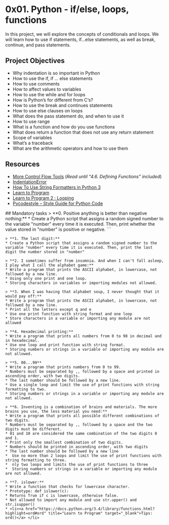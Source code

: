 # 0x01. Python - if/else, loops, functions
In this project, we will explore the concepts of conditionals and loops. We will learn how to use if statements, if...else statements, as well as break, continue, and pass statements.
## Project Objectives
- Why indentation is so important in Python
- How to use the if, if ... else statements
- How to use comments
- How to affect values to variables
- How to use the while and for loops
- How is Python’s for different from C‘s?
- How to use the break and continues statements
- How to use else clauses on loops
- What does the pass statement do, and when to use it
- How to use range
- What is a function and how do you use functions
- What does return a function that does not use any return statement
- Scope of variables
- What’s a traceback
- What are the arithmetic operators and how to use them

## Resources
<ul>
<li><a href="https://docs.python.org/3/tutorial/controlflow.html" title="More Control Flow Tools" target="_blank">More Control Flow Tools</a> (<em>Read until “4.6. Defining Functions” included</em>)</li>
<li><a href="https://www.youtube.com/watch?v=1QXOd2ZQs-Q" title="IndentationError" target="_blank">IndentationError</a> </li>
<li><a href="https://www.digitalocean.com/community/tutorials/how-to-use-string-formatters-in-python-3" title="How To Use String Formatters in Python 3" target="_blank">How To Use String Formatters in Python 3</a> </li>
<li><a href="https://www.youtube.com/playlist?list=PLGLfVvz_LVvTn3cK5e6LjhgGiSeVlIRwt" title="Learn to Program" target="_blank">Learn to Program</a> </li>
<li><a href="https://www.youtube.com/playlist?list=PLGLfVvz_LVvTn3cK5e6LjhgGiSeVlIRwt" title="Learn to Program 2 : Looping" target="_blank">Learn to Program 2 : Looping</a> </li>
<li><a href="https://pypi.org/project/pycodestyle/" title="Pycodestyle -- Style Guide for Python Code" target="_blank">Pycodestyle – Style Guide for Python Code</a> </li>
</ul>
## Mandatory tasks
> **0. Positive anything is better than negative nothing:**
* Create a Python script that assigns a random signed number to the variable "number" every time it is executed. Then, print whether the value stored in "number" is positive or negative. 
```

```
> **1. The last digit:**
* Create a Python script that assigns a random signed number to the variable "number" every time it is executed. Then, print the last digit the number stored in "number" 
```

```
> **2. I sometimes suffer from insomnia. And when I can't fall asleep, I play what I call the alphabet game:**
* Write a program that prints the ASCII alphabet, in lowercase, not followed by a new line.
* Using only one print and one loop.
* Storing characters in variables or importing modules not allowed.
```

```
> **3. When I was having that alphabet soup, I never thought that it would pay off:**
* Write a program that prints the ASCII alphabet, in lowercase, not followed by a new line.
* Print all the letters except q and e
* Use one print function with string format and one loop
* Store characters in a variable or importing any module are not allowed
```

```
> **4. Hexadecimal printing:**
* Write a program that prints all numbers from 0 to 98 in decimal and in hexadecimal.
* Use one loop and print function with string format.
* Storing numbers or strings in a variable or importing any module are not allowed.
```

```
> **5. 00...99**
* Write a program that prints numbers from 0 to 99.
* Numbers must be separated by ,, followed by a space and printed in ascending order, with two digits.
* The last number should be followed by a new line.
* Use a single loop and limit the use of print functions with string formatting to two.
* Storing numbers or strings in a variable or importing any module are not allowed.
```

```
> **6. Inventing is a combination of brains and materials. The more brains you use, the less material you need:**
* Write a program that prints all possible different combinations of two digits.
* Numbers must be separated by ,, followed by a space and the two digits must be different.
* 01 and 10 are considered the same combination of the two digits 0 and 1.
* Print only the smallest combination of two digits.
* Numbers should be printed in ascending order, with two digits
* The last number should be followed by a new line
*  Use no more than 2 loops and limit the use of print functions with string formatting to three.
*  nly two loops and limits the use of print functions to three
*  Storing numbers or strings in a variable or importing any module are not allowed.
```

```
> **7. islower:**
* Write a function that checks for lowercase character.
* Prototype: def islower(c):
* Returns True if c is lowercase, otherwise false.
* Not allowed to import any module and use str.upper() and str.isupper()
* <li><a href="https://docs.python.org/3.4/library/functions.html?highlight=ord#ord" title="Learn to Program" target="_blank">Tips: ord()</a> </li>

```

```
